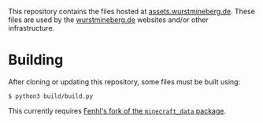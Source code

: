 This repository contains the files hosted at [assets.wurstmineberg.de](https://assets.wurstmineberg.de/). These files are used by the [wurstmineberg.de](https://wurstmineberg.de/) websites and/or other infrastructure.

# Building

After cloning or updating this repository, some files must be built using:

```
$ python3 build/build.py
```

This currently requires [Fenhl's fork of the `minecraft_data` package](https://github.com/fenhl/python-minecraft-data).
